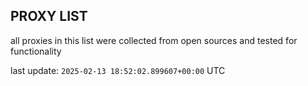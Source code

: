## PROXY LIST

all proxies in this list were collected from open sources and tested for functionality

last update: `2025-02-13 18:52:02.899607+00:00` UTC